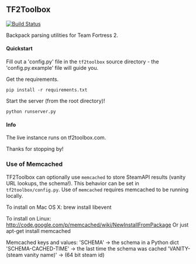 ## TF2Toolbox

[![Build Status](https://secure.travis-ci.org/vmdx/tf2toolbox.png?branch=master)](http://travis-ci.org/vmdx/tf2toolbox)

Backpack parsing utilities for Team Fortress 2.

#### Quickstart

Fill out a 'config.py' file in the `tf2toolbox` source directory - the 'config.py.example' file will guide you.

Get the requirements.

    pip install -r requirements.txt

Start the server (from the root directory)!

    python runserver.py

#### Info

The live instance runs on tf2toolbox.com.

Thanks for stopping by!

### Use of Memcached

TF2Toolbox can optionally use `memcached` to store SteamAPI results (vanity URL lookups, the schema!). This
behavior can be set in `tf2toolbox/config.py`. Use of `memcached` requires memcached to be running locally.

To install on Mac OS X:
[](https://wincent.com/wiki/Installing_memcached_1.4.1_on_Mac_OS_X_10.6_Snow_Leopard)
brew install libevent

To install on Linux:
http://code.google.com/p/memcached/wiki/NewInstallFromPackage
Or just apt-get install memcached

Memcached keys and values:
  'SCHEMA' -> the schema in a Python dict
  'SCHEMA-CACHED-TIME' -> the last time the schema was cached
  'VANITY-(steam vanity name)' -> (64 bit steam id)
